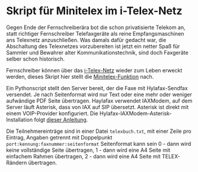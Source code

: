 # Skript für Minitelex im i-Telex-Netz

Gegen Ende der Fernschreiberära bot die schon privatisierte Telekom an, statt richtiger Fernschreiber Telefaxgeräte als reine Empfangsmaschinen ans Telexnetz anzuschließen. Was damals dafür gedacht war, die Abschaltung des Telexnetzes vorzubereiten ist jetzt ein netter Spaß für Sammler und Bewahrer alter Kommunikationstechnik, sind doch Faxgeräte selber schon historisch.

Fernschreiber können über das [i-Telex-Netz](http://www.i-telex.net/) wieder zum Leben erweckt werden, dieses Skript hier stellt die [Minitelex-Funktion](https://www.telexforum.de/viewtopic.php?f=235&t=1572) nach.

Ein Pythonscript stellt den Server bereit, der die Faxe mit Hylafax-Sendfax versendet. Je nach Seitenformat wird nur Text oder eine mehr oder weniger aufwändige PDF Seite übertragen. Haylafax verwendet IAXModem, auf dem Server läuft Asterisk, dass von IAX auf SIP übersetzt. Asterisk ist direkt mit einem VOIP-Provider konfiguriert. Die Hylafax-IAXModem-Asterisk-Installation folgt [dieser Anleitung](https://www.yajhfc.de/84-documentation/howtos/160-hylafax-mit-voip-ueber-fritz-box).

Die Teilnehmereinträge sind in einer Datei `telexbuch.txt`, mit einer Zeile pro Eintrag, Angaben getrennt mit Doppelpunkt `port:kennung:faxnummer:seitenformat` Seitenformat kann sein 0 - dann wird keine vollständige Seite übertragen, 1 - dann wird eine A4 Seite mit einfachem Rahmen übertragen, 2 - dann wird eine A4 Seite mit TELEX-Rändern übertragen. 
